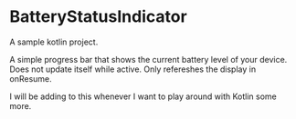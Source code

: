 # BatteryStatusIndicator

A sample kotlin project. 

A simple progress bar that shows the current battery level of your device. 
Does not update itself while active. Only refereshes the display in onResume.

I will be adding to this whenever I want to play around with Kotlin some more.
